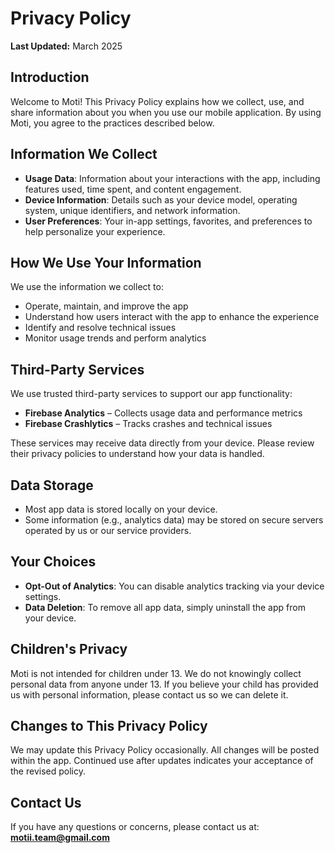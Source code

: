 # Privacy Policy

**Last Updated:** March 2025

## Introduction

Welcome to Moti! This Privacy Policy explains how we collect, use, and share information about you when you use our mobile application. By using Moti, you agree to the practices described below.

## Information We Collect

- **Usage Data**: Information about your interactions with the app, including features used, time spent, and content engagement.
- **Device Information**: Details such as your device model, operating system, unique identifiers, and network information.
- **User Preferences**: Your in-app settings, favorites, and preferences to help personalize your experience.

## How We Use Your Information

We use the information we collect to:

- Operate, maintain, and improve the app
- Understand how users interact with the app to enhance the experience
- Identify and resolve technical issues
- Monitor usage trends and perform analytics

## Third-Party Services

We use trusted third-party services to support our app functionality:

- **Firebase Analytics** – Collects usage data and performance metrics
- **Firebase Crashlytics** – Tracks crashes and technical issues

These services may receive data directly from your device. Please review their privacy policies to understand how your data is handled.

## Data Storage

- Most app data is stored locally on your device.
- Some information (e.g., analytics data) may be stored on secure servers operated by us or our service providers.

## Your Choices

- **Opt-Out of Analytics**: You can disable analytics tracking via your device settings.
- **Data Deletion**: To remove all app data, simply uninstall the app from your device.

## Children's Privacy

Moti is not intended for children under 13. We do not knowingly collect personal data from anyone under 13. If you believe your child has provided us with personal information, please contact us so we can delete it.

## Changes to This Privacy Policy

We may update this Privacy Policy occasionally. All changes will be posted within the app. Continued use after updates indicates your acceptance of the revised policy.

## Contact Us

If you have any questions or concerns, please contact us at:
**motii.team@gmail.com**
